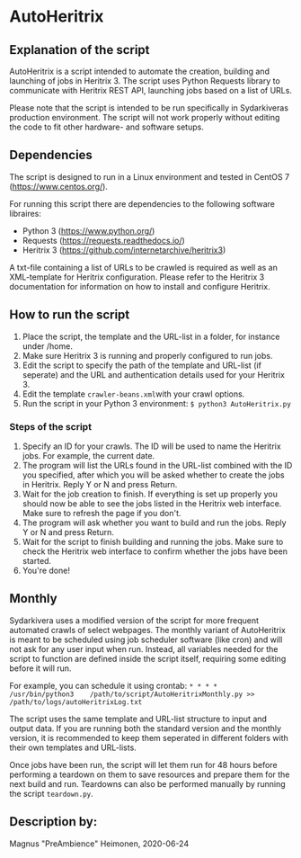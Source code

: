 <!--- State the text needed in the fields marked with [explanatory on what] if not needed remove the text. 
Feel free to use more mark down for formatting the text-->
# AutoHeritrix

## Explanation of the script
AutoHeritrix is a script intended to automate the creation, building and launching of jobs in Heritrix 3.
The script uses Python Requests library to communicate with Heritrix REST API, launching jobs based on a list of URLs.

Please note that the script is intended to be run specifically in Sydarkiveras production environment. The script will not work properly without editing the code to fit other hardware- and software setups.

## Dependencies
The script is designed to run in a Linux environment and tested in CentOS 7 (https://www.centos.org/).

For running this script there are dependencies to the following software libraires:

-	Python 3 (https://www.python.org/)
-	Requests (https://requests.readthedocs.io/)
- Heritrix 3 (https://github.com/internetarchive/heritrix3)

A txt-file containing a list of URLs to be crawled is required as well as an XML-template for Heritrix configuration.
Please refer to the Heritrix 3 documentation for information on how to install and configure Heritrix.
 
## How to run the script
1.  Place the script, the template and the URL-list in a folder, for instance under /home.
2.  Make sure Heritrix 3 is running and properly configured to run jobs.
3.  Edit the script to specify the path of the template and URL-list (if seperate) and the URL and authentication details used for your Heritrix 3.
4.  Edit the template ```crawler-beans.xml```with your crawl options.
4.  Run the script in your Python 3 environment: ```$ python3 AutoHeritrix.py```

### Steps of the script
1.  Specify an ID for your crawls. The ID will be used to name the Heritrix jobs. For example, the current date.
2.  The program will list the URLs found in the URL-list combined with the ID you specified, after which you will be asked whether to create the jobs in Heritrix. Reply Y or N and press Return.
3.  Wait for the job creation to finish. If everything is set up properly you should now be able to see the jobs listed in the Heritrix web interface. Make sure to refresh the page if you don't. 
4.  The program will ask whether you want to build and run the jobs. Reply Y or N and press Return.
5.  Wait for the script to finish building and running the jobs. Make sure to check the Heritrix web interface to confirm whether the jobs have been started.
6. You're done!

## Monthly
Sydarkivera uses a modified version of the script for more frequent automated crawls of select webpages.
The monthly variant of AutoHeritrix is meant to be scheduled using job scheduler software (like cron) and will not ask for any user input when run.
Instead, all variables needed for the script to function are defined inside the script itself, requiring some editing before it will run.

For example, you can schedule it using crontab: ```* * * *    /usr/bin/python3    /path/to/script/AutoHeritrixMonthly.py >> /path/to/logs/autoHeritrixLog.txt```

The script uses the same template and URL-list structure to input and output data. If you are running both the standard version and the monthly version, it is recommended to keep them seperated in different folders with their own templates and URL-lists.

Once jobs have been run, the script will let them run for 48 hours before performing a teardown on them to save resources and prepare them for the next build and run.
Teardowns can also be performed manually by running the script ```teardown.py```.

## Description by:
Magnus "PreAmbience" Heimonen, 2020-06-24
